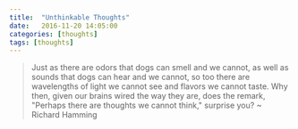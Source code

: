 ```yaml
---
title:  "Unthinkable Thoughts"
date:   2016-11-20 14:05:00
categories: [thoughts]
tags: [thoughts]
---
```

>Just as there are odors that dogs can smell and we cannot, as well as sounds that dogs can hear and we cannot, so too there are wavelengths of light we cannot see and flavors we cannot taste. Why then, given our brains wired the way they are, does the remark, "Perhaps there are thoughts we cannot think," surprise you? ~ Richard Hamming
